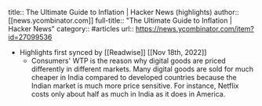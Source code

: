 title:: The Ultimate Guide to Inflation | Hacker News (highlights)
author:: [[news.ycombinator.com]]
full-title:: "The Ultimate Guide to Inflation | Hacker News"
category:: #articles
url:: https://news.ycombinator.com/item?id=27099536

- Highlights first synced by [[Readwise]] [[Nov 18th, 2022]]
	- Consumers' WTP is the reason why digital goods are priced differently in different markets. Many digital goods are sold for much cheaper in India compared to developed countries because the Indian market is much more price sensitive. For instance, Netflix costs only about half as much in India as it does in America.